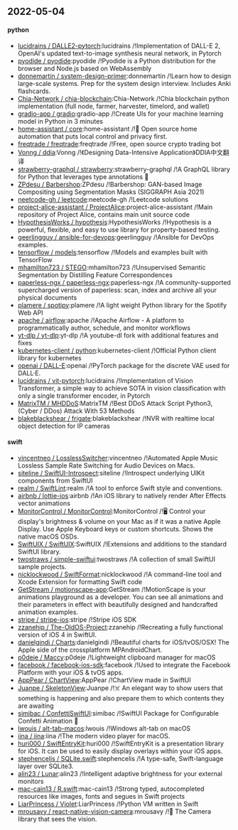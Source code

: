 ## 2022-05-04

#### python
* [lucidrains / DALLE2-pytorch](https://github.com/lucidrains/DALLE2-pytorch):lucidrains /!Implementation of DALL-E 2, OpenAI's updated text-to-image synthesis neural network, in Pytorch
* [pyodide / pyodide](https://github.com/pyodide/pyodide):pyodide /!Pyodide is a Python distribution for the browser and Node.js based on WebAssembly
* [donnemartin / system-design-primer](https://github.com/donnemartin/system-design-primer):donnemartin /!Learn how to design large-scale systems. Prep for the system design interview. Includes Anki flashcards.
* [Chia-Network / chia-blockchain](https://github.com/Chia-Network/chia-blockchain):Chia-Network /!Chia blockchain python implementation (full node, farmer, harvester, timelord, and wallet)
* [gradio-app / gradio](https://github.com/gradio-app/gradio):gradio-app /!Create UIs for your machine learning model in Python in 3 minutes
* [home-assistant / core](https://github.com/home-assistant/core):home-assistant /!🏡
Open source home automation that puts local control and privacy first.
* [freqtrade / freqtrade](https://github.com/freqtrade/freqtrade):freqtrade /!Free, open source crypto trading bot
* [Vonng / ddia](https://github.com/Vonng/ddia):Vonng /!《Designing Data-Intensive Application》DDIA中文翻译
* [strawberry-graphql / strawberry](https://github.com/strawberry-graphql/strawberry):strawberry-graphql /!A GraphQL library for Python that leverages type annotations
🍓
* [ZPdesu / Barbershop](https://github.com/ZPdesu/Barbershop):ZPdesu /!Barbershop: GAN-based Image Compositing using Segmentation Masks (SIGGRAPH Asia 2021)
* [neetcode-gh / leetcode](https://github.com/neetcode-gh/leetcode):neetcode-gh /!Leetcode solutions
* [project-alice-assistant / ProjectAlice](https://github.com/project-alice-assistant/ProjectAlice):project-alice-assistant /!Main repository of Project Alice, contains main unit source code
* [HypothesisWorks / hypothesis](https://github.com/HypothesisWorks/hypothesis):HypothesisWorks /!Hypothesis is a powerful, flexible, and easy to use library for property-based testing.
* [geerlingguy / ansible-for-devops](https://github.com/geerlingguy/ansible-for-devops):geerlingguy /!Ansible for DevOps examples.
* [tensorflow / models](https://github.com/tensorflow/models):tensorflow /!Models and examples built with TensorFlow
* [mhamilton723 / STEGO](https://github.com/mhamilton723/STEGO):mhamilton723 /!Unsupervised Semantic Segmentation by Distilling Feature Correspondences
* [paperless-ngx / paperless-ngx](https://github.com/paperless-ngx/paperless-ngx):paperless-ngx /!A community-supported supercharged version of paperless: scan, index and archive all your physical documents
* [plamere / spotipy](https://github.com/plamere/spotipy):plamere /!A light weight Python library for the Spotify Web API
* [apache / airflow](https://github.com/apache/airflow):apache /!Apache Airflow - A platform to programmatically author, schedule, and monitor workflows
* [yt-dlp / yt-dlp](https://github.com/yt-dlp/yt-dlp):yt-dlp /!A youtube-dl fork with additional features and fixes
* [kubernetes-client / python](https://github.com/kubernetes-client/python):kubernetes-client /!Official Python client library for kubernetes
* [openai / DALL-E](https://github.com/openai/DALL-E):openai /!PyTorch package for the discrete VAE used for DALL·E.
* [lucidrains / vit-pytorch](https://github.com/lucidrains/vit-pytorch):lucidrains /!Implementation of Vision Transformer, a simple way to achieve SOTA in vision classification with only a single transformer encoder, in Pytorch
* [MatrixTM / MHDDoS](https://github.com/MatrixTM/MHDDoS):MatrixTM /!Best DDoS Attack Script Python3, (Cyber / DDos) Attack With 53 Methods
* [blakeblackshear / frigate](https://github.com/blakeblackshear/frigate):blakeblackshear /!NVR with realtime local object detection for IP cameras

#### swift
* [vincentneo / LosslessSwitcher](https://github.com/vincentneo/LosslessSwitcher):vincentneo /!Automated Apple Music Lossless Sample Rate Switching for Audio Devices on Macs.
* [siteline / SwiftUI-Introspect](https://github.com/siteline/SwiftUI-Introspect):siteline /!Introspect underlying UIKit components from SwiftUI
* [realm / SwiftLint](https://github.com/realm/SwiftLint):realm /!A tool to enforce Swift style and conventions.
* [airbnb / lottie-ios](https://github.com/airbnb/lottie-ios):airbnb /!An iOS library to natively render After Effects vector animations
* [MonitorControl / MonitorControl](https://github.com/MonitorControl/MonitorControl):MonitorControl /!🖥
Control your display's brightness & volume on your Mac as if it was a native Apple Display. Use Apple Keyboard keys or custom shortcuts. Shows the native macOS OSDs.
* [SwiftUIX / SwiftUIX](https://github.com/SwiftUIX/SwiftUIX):SwiftUIX /!Extensions and additions to the standard SwiftUI library.
* [twostraws / simple-swiftui](https://github.com/twostraws/simple-swiftui):twostraws /!A collection of small SwiftUI sample projects.
* [nicklockwood / SwiftFormat](https://github.com/nicklockwood/SwiftFormat):nicklockwood /!A command-line tool and Xcode Extension for formatting Swift code
* [GetStream / motionscape-app](https://github.com/GetStream/motionscape-app):GetStream /!MotionScape is your animations playground as a developer. You can see all animations and their parameters in effect with beautifully designed and handcrafted animation examples.
* [stripe / stripe-ios](https://github.com/stripe/stripe-ios):stripe /!Stripe iOS SDK
* [zzanehip / The-OldOS-Project](https://github.com/zzanehip/The-OldOS-Project):zzanehip /!Recreating a fully functional version of iOS 4 in SwiftUI.
* [danielgindi / Charts](https://github.com/danielgindi/Charts):danielgindi /!Beautiful charts for iOS/tvOS/OSX! The Apple side of the crossplatform MPAndroidChart.
* [p0deje / Maccy](https://github.com/p0deje/Maccy):p0deje /!Lightweight clipboard manager for macOS
* [facebook / facebook-ios-sdk](https://github.com/facebook/facebook-ios-sdk):facebook /!Used to integrate the Facebook Platform with your iOS & tvOS apps.
* [AppPear / ChartView](https://github.com/AppPear/ChartView):AppPear /!ChartView made in SwiftUI
* [Juanpe / SkeletonView](https://github.com/Juanpe/SkeletonView):Juanpe /!☠️
An elegant way to show users that something is happening and also prepare them to which contents they are awaiting
* [simibac / ConfettiSwiftUI](https://github.com/simibac/ConfettiSwiftUI):simibac /!SwiftUI Package for Configurable Confetti Animation
🎉
* [lwouis / alt-tab-macos](https://github.com/lwouis/alt-tab-macos):lwouis /!Windows alt-tab on macOS
* [iina / iina](https://github.com/iina/iina):iina /!The modern video player for macOS.
* [huri000 / SwiftEntryKit](https://github.com/huri000/SwiftEntryKit):huri000 /!SwiftEntryKit is a presentation library for iOS. It can be used to easily display overlays within your iOS apps.
* [stephencelis / SQLite.swift](https://github.com/stephencelis/SQLite.swift):stephencelis /!A type-safe, Swift-language layer over SQLite3.
* [alin23 / Lunar](https://github.com/alin23/Lunar):alin23 /!Intelligent adaptive brightness for your external monitors
* [mac-cain13 / R.swift](https://github.com/mac-cain13/R.swift):mac-cain13 /!Strong typed, autocompleted resources like images, fonts and segues in Swift projects
* [LiarPrincess / Violet](https://github.com/LiarPrincess/Violet):LiarPrincess /!Python VM written in Swift
* [mrousavy / react-native-vision-camera](https://github.com/mrousavy/react-native-vision-camera):mrousavy /!📸
The Camera library that sees the vision.
